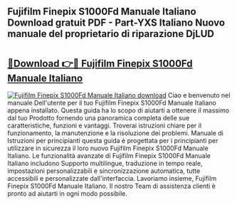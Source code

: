 ## Fujifilm Finepix S1000Fd Manuale Italiano Download gratuit PDF - Part-YXS Italiano Nuovo manuale del proprietario di riparazione DjLUD

# <h2><a href="http://dfb4mow.blite.top/?on=Fujifilm+Finepix+S1000Fd+Manuale+Italiano">🔗Download 👉🔴 Fujifilm Finepix S1000Fd Manuale Italiano</a></h2>

[![Fujifilm Finepix S1000Fd Manuale Italiano download](https://i.imgur.com/lujVjoI.png)](http://dfb4mow.blite.top/?on=Fujifilm+Finepix+S1000Fd+Manuale+Italiano)
Ciao e benvenuto nel manuale Dell'utente per il tuo Fujifilm Finepix S1000Fd Manuale Italiano appena installato. Questa guida ha lo scopo di aiutarti a ottenere il massimo dal tuo Prodotto fornendo una panoramica completa delle sue caratteristiche, funzioni e vantaggi. Troverai istruzioni chiare per il funzionamento, la manutenzione e la risoluzione dei problemi. Manuale di Istruzioni per principianti questa guida è progettata per i principianti per utilizzare in sicurezza il loro nuovo Fujifilm Finepix S1000Fd Manuale Italiano. Le funzionalità avanzate di Fujifilm Finepix S1000Fd Manuale Italiano includono Supporto multilingue, traduzione in tempo reale, impostazioni personalizzabili e sincronizzazione automatica, tutte accessibili e personalizzate dall'interfaccia. Lavoriamo insieme, Fujifilm Finepix S1000Fd Manuale Italiano. Il nostro Team di assistenza clienti è pronto ad aiutarti in ogni modo possibile.
